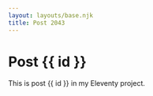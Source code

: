 ```yaml
---
layout: layouts/base.njk
title: Post 2043
---
```


# Post {{ id }}

This is post {{ id }} in my Eleventy project.
